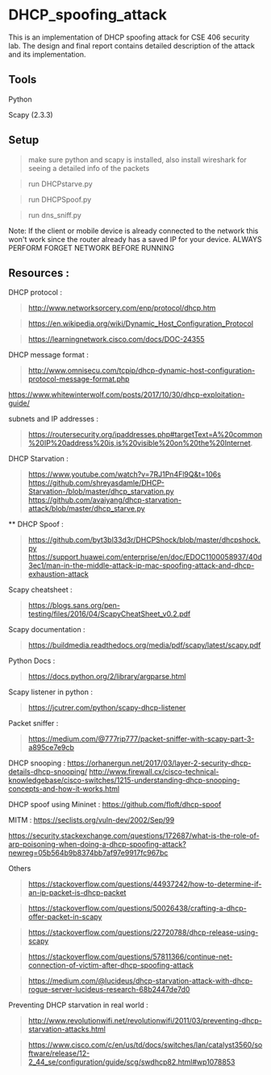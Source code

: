 # DHCP_spoofing_attack
This is an implementation of DHCP spoofing attack for CSE 406 security lab. The design and final report contains detailed description of the attack and its implementation.

##  Tools

Python

Scapy (2.3.3)


## Setup

> make sure python and scapy is installed, also install wireshark for seeing a detailed info of the packets

> run DHCPstarve.py

> run DHCPSpoof.py

> run dns_sniff.py

Note: If the client or mobile device is already connected to the network this won't work since the router already has a saved IP for your device. 
ALWAYS PERFORM FORGET NETWORK BEFORE RUNNING


##  Resources :

DHCP protocol : 

> http://www.networksorcery.com/enp/protocol/dhcp.htm

> https://en.wikipedia.org/wiki/Dynamic_Host_Configuration_Protocol

> https://learningnetwork.cisco.com/docs/DOC-24355

DHCP message format : 

> http://www.omnisecu.com/tcpip/dhcp-dynamic-host-configuration-protocol-message-format.php

https://www.whitewinterwolf.com/posts/2017/10/30/dhcp-exploitation-guide/

subnets and IP addresses : 

> https://routersecurity.org/ipaddresses.php#targetText=A%20common%20IP%20address%20is,is%20visible%20on%20the%20Internet.

DHCP Starvation : 

> https://www.youtube.com/watch?v=7RJ1Pn4Fl9Q&t=106s
> https://github.com/shreyasdamle/DHCP-Starvation-/blob/master/dhcp_starvation.py
> https://github.com/avaiyang/dhcp-starvation-attack/blob/master/dhcp_starve.py


** DHCP Spoof : 
> https://github.com/byt3bl33d3r/DHCPShock/blob/master/dhcpshock.py
> https://support.huawei.com/enterprise/en/doc/EDOC1100058937/40d3ec1/man-in-the-middle-attack-ip-mac-spoofing-attack-and-dhcp-exhaustion-attack

Scapy cheatsheet :

> https://blogs.sans.org/pen-testing/files/2016/04/ScapyCheatSheet_v0.2.pdf

Scapy documentation : 
> https://buildmedia.readthedocs.org/media/pdf/scapy/latest/scapy.pdf

Python Docs : 

> https://docs.python.org/2/library/argparse.html

Scapy listener in python : 

> https://jcutrer.com/python/scapy-dhcp-listener

Packet sniffer : 

> https://medium.com/@777rip777/packet-sniffer-with-scapy-part-3-a895ce7e9cb

DHCP snooping : https://orhanergun.net/2017/03/layer-2-security-dhcp-details-dhcp-snooping/
http://www.firewall.cx/cisco-technical-knowledgebase/cisco-switches/1215-understanding-dhcp-snooping-concepts-and-how-it-works.html

DHCP spoof using Mininet : https://github.com/floft/dhcp-spoof

MITM : https://seclists.org/vuln-dev/2002/Sep/99

https://security.stackexchange.com/questions/172687/what-is-the-role-of-arp-poisoning-when-doing-a-dhcp-spoofing-attack?newreg=05b564b9b8374bb7af97e9917fc967bc

Others

> https://stackoverflow.com/questions/44937242/how-to-determine-if-an-ip-packet-is-dhcp-packet

> https://stackoverflow.com/questions/50026438/crafting-a-dhcp-offer-packet-in-scapy

> https://stackoverflow.com/questions/22720788/dhcp-release-using-scapy

> https://stackoverflow.com/questions/57811366/continue-net-connection-of-victim-after-dhcp-spoofing-attack

> https://medium.com/@lucideus/dhcp-starvation-attack-with-dhcp-rogue-server-lucideus-research-68b2447de7d0

Preventing DHCP starvation in real world : 
> http://www.revolutionwifi.net/revolutionwifi/2011/03/preventing-dhcp-starvation-attacks.html

> https://www.cisco.com/c/en/us/td/docs/switches/lan/catalyst3560/software/release/12-2_44_se/configuration/guide/scg/swdhcp82.html#wp1078853
